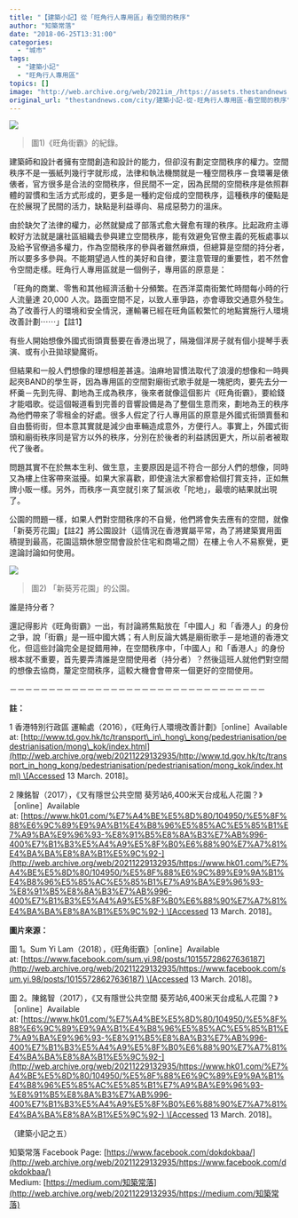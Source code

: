 ```yaml
---
title: "【建築小記】從「旺角行人專用區」看空間的秩序"
author: "知築常落"
date: "2018-06-25T13:31:00"
categories:
  - "城市"
tags:
  - "建築小記"
  - "旺角行人專用區"
topics: []
image: "http://web.archive.org/web/2021im_/https://assets.thestandnews.com/media/photos/1_7jwqMooo1lg3bMc0VAm5OA_78136.jpeg"
original_url: "thestandnews.com/city/建築小記-從-旺角行人專用區-看空間的秩序"
---
```

![](http://web.archive.org/web/2021im_/https://assets.thestandnews.com/media/photos/1_7jwqMooo1lg3bMc0VAm5OA_78136.jpeg)
> 圖1)《旺角街霸》的紀錄。

建築師和設計者擁有空間創造和設計的能力，但卻沒有劃定空間秩序的權力。空間秩序不是一張紙列幾行字就形成，法律和執法機關就是一種空間秩序－食環署是俵俵者，官方很多是合法的空間秩序，但民間不一定，因為民間的空間秩序是依照群體的習慣和生活方式形成的，更多是一種約定俗成的空間秩序，這種秩序的優點是在於展現了民間的活力，缺點是利益導向、易成惡勢力的溫床。

由於缺欠了法律的權力，必然就變成了部落式愈大聲愈有理的秩序。比起政府主導較好方法就是讓社區組織去參與建立空間秩序，能有效避免官僚主義的死板處事以及給予官僚過多權力，作為空間秩序的參與者雖然麻煩，但總算是空間的持分者，所以要多多參與。不能期望過人性的美好和自律，要注意管理的重要性，若不然會令空間走樣。旺角行人專用區就是一個例子，專用區的原意是：

「旺角的商業、零售和其他經濟活動十分頻繁。在西洋菜南街繁忙時間每小時的行人流量達 20,000 人次。路面空間不足，以致人車爭路，亦會導致交通意外發生。為了改善行人的環境和安全情況，運輸署已經在旺角區較繁忙的地點實施行人環境改善計劃⋯⋯」【註1】

有些人開始想像外國式街頭賣藝要在香港出現了，隔幾個洋房子就有個小提琴手表演、或有小丑拋球變魔術。

但結果和一般人們想像的理想相差甚遠。油麻地習慣法取代了浪漫的想像和一時興起夾BAND的學生哥，因為專用區的空間對廟街式歌手就是一塊肥肉，要先去分一杯羹－先到先得、劃地為王成為秩序，後來者就像這個影片《旺角街霸》，要給錢才能唱歌。從這個報道看到完善的音響設備是為了整個生意而來，劃地為王的秩序為他們帶來了零租金的好處。很多人假定了行人專用區的原意是外國式街頭賣藝和自由藝術街，但本意其實就是減少由車輛造成意外，方便行人。事實上，外國式街頭和廟街秩序同是官方以外的秩序，分別在於後者的利益誘因更大，所以前者被取代了後者。

問題其實不在於無本生利、做生意，主要原因是這不符合一部分人們的想像，同時又為樓上住客帶來滋擾。如果大家喜歡，即使違法大家都會給個打賞支持，正如無牌小販一樣。另外，而秩序一真空就引來了幫派收「陀地」，最壞的結果就出現了。

公園的問題一樣，如果人們對空間秩序的不自覺，他們將會失去應有的空間，就像「新葵芳花園」【註2】將公園設計（這情況在香港實屬平常，為了將建築實用面積提到最高，花園這類休憩空間會設於住宅和商場之間）在樓上令人不易察覺，更遑論討論如何使用。

![](http://web.archive.org/web/2021im_/https://assets.thestandnews.com/media/photos/1_u6KX2oKcXLP-SWibRB8lnQ_kQOyp.jpeg)
> 圖2) 「新葵芳花園」的公園。

誰是持分者？

還記得影片《旺角街霸》一出，有討論將焦點放在「中國人」和「香港人」的身份之爭，說「街霸」是一班中國大媽；有人則反論大媽是廟街歌手－是地道的香港文化，但這些討論完全是捉錯用神，在空間秩序中，「中國人」和「香港人」的身份根本就不重要，首先要弄清誰是空間使用者（持分者）？然後這班人就他們對空間的想像去協商，釐定空間秩序，這較大機會會帶來一個更好的空間使用。

－－－－－－－－－－－－－－－－－－－－－－－－－－－－－－－－－

**註：**

1 香港特別行政區 運輸處（2016），《旺角行人環境改善計劃》［online］Available at: [http://www.td.gov.hk/tc/transport\_in\_hong\_kong/pedestrianisation/pedestrianisation/mong\_kok/index.html](http://web.archive.org/web/20211229132935/http://www.td.gov.hk/tc/transport_in_hong_kong/pedestrianisation/pedestrianisation/mong_kok/index.html) \[Accessed 13 March. 2018\]。

2 陳銘智（2017），《又有隱世公共空間 葵芳站6,400米天台成私人花園？》［online］Available at: [https://www.hk01.com/%E7%A4%BE%E5%8D%80/104950/%E5%8F%88%E6%9C%89%E9%9A%B1%E4%B8%96%E5%85%AC%E5%85%B1%E7%A9%BA%E9%96%93-%E8%91%B5%E8%8A%B3%E7%AB%996-400%E7%B1%B3%E5%A4%A9%E5%8F%B0%E6%88%90%E7%A7%81%E4%BA%BA%E8%8A%B1%E5%9C%92-](http://web.archive.org/web/20211229132935/https://www.hk01.com/%E7%A4%BE%E5%8D%80/104950/%E5%8F%88%E6%9C%89%E9%9A%B1%E4%B8%96%E5%85%AC%E5%85%B1%E7%A9%BA%E9%96%93-%E8%91%B5%E8%8A%B3%E7%AB%996-400%E7%B1%B3%E5%A4%A9%E5%8F%B0%E6%88%90%E7%A7%81%E4%BA%BA%E8%8A%B1%E5%9C%92-) \[Accessed 13 March. 2018\]。

**圖片來源：**

圖 1。Sum Yi Lam（2018），《旺角街霸》［online］Available at: [https://www.facebook.com/sum.yi.98/posts/10155728627636187](http://web.archive.org/web/20211229132935/https://www.facebook.com/sum.yi.98/posts/10155728627636187) \[Accessed 13 March. 2018\]。

圖 2。陳銘智（2017），《又有隱世公共空間 葵芳站6,400米天台成私人花園？》［online］Available at: [https://www.hk01.com/%E7%A4%BE%E5%8D%80/104950/%E5%8F%88%E6%9C%89%E9%9A%B1%E4%B8%96%E5%85%AC%E5%85%B1%E7%A9%BA%E9%96%93-%E8%91%B5%E8%8A%B3%E7%AB%996-400%E7%B1%B3%E5%A4%A9%E5%8F%B0%E6%88%90%E7%A7%81%E4%BA%BA%E8%8A%B1%E5%9C%92-](http://web.archive.org/web/20211229132935/https://www.hk01.com/%E7%A4%BE%E5%8D%80/104950/%E5%8F%88%E6%9C%89%E9%9A%B1%E4%B8%96%E5%85%AC%E5%85%B1%E7%A9%BA%E9%96%93-%E8%91%B5%E8%8A%B3%E7%AB%996-400%E7%B1%B3%E5%A4%A9%E5%8F%B0%E6%88%90%E7%A7%81%E4%BA%BA%E8%8A%B1%E5%9C%92-) \[Accessed 13 March. 2018\]。

（建築小記之五）

知築常落 Facebook Page: [https://www.facebook.com/dokdokbaa/](http://web.archive.org/web/20211229132935/https://www.facebook.com/dokdokbaa/)  
Medium: [https://medium.com/知築常落](http://web.archive.org/web/20211229132935/https://medium.com/知築常落)